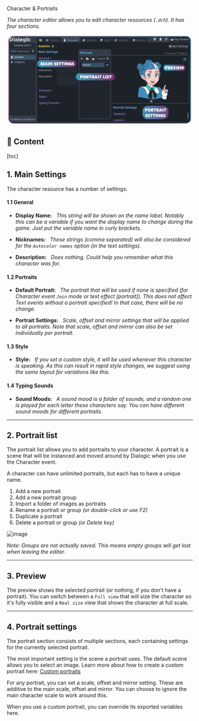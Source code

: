 <div class="header-banner ocean">
     <div class="header-label ocean">Character & Portraits</div>
</div>

*The character editor allows you to edit character resources (`.dch`). It has four sections.*

![](media/character_editor.png)

## 📜 Content

[toc]

## 1. Main Settings

The character resource has a number of settings:

#### 1.1 General

- **Display Name:**
  *This string will be shown on the name label. Notably this can be a variable if you want the display name to change during the game. Just put the variable name in curly brackets.*

- **Nicknames:**
  *These strings (comma separated) will also be considered for the `Autocolor names` option (in the text settings).*

- **Description:**
  *Does nothing. Could help you remember what this character was for.*

#### 1.2 Portraits

- **Default Portrait:**
  *The portrait that will be used if none is specified (for Character event `Join` mode or text effect [portrait]). This does not affect Text events without a portrait specified! In that case, there will be no change.*

- **Portrait Settings:**
  *Scale, offset and mirror settings that will be applied to all portraits. Note that scale, offset and mirror can also be set individually per portrait.*

#### 1.3 Style

- **Style:**
  *If you set a custom style, it will be used whenever this character is speaking. As this can result in rapid style changes, we suggest using the same layout for variations like this.*

#### 1.4 Typing Sounds

- **Sound Moods:**
  *A sound mood is a folder of sounds, and a random one is played for each letter these characters say. You can have different sound moods for different portraits.*

---

## 2. Portrait list

The portrait list allows you to add portraits to your character. A portrait is a scene that will be instanced and moved around by Dialogic when you use the Character event.

A character can have unlimited portraits, but each has to have a unique name.

1. Add a new portrait
2. Add a new portrait group
3. Import a folder of images as portraits
4. Rename a portrait or group *(or double-click or use F2)*
5. Duplicate a portrait
6. Delete a portrait or group *(or Delete key)*

![image](/media/portrait_list_buttons.png)

*Note: Groups are not actually saved. This means empty groups will get lost when leaving the editor.*

---

## 3. Preview

The preview shows the selected portrait (or nothing, if you don't have a portrait). You can switch between a `Full view` that will size the character so it's fully visible and a `Real size` view that shows the character at full scale.

---

## 4. Portrait settings

The portrait section consists of multiple sections, each containing settings for the currently selected portrait.

The most important setting is the scene a portrait uses. The default scene allows you to select an image. Learn more about how to create a custom portrait here: [Custom portraits](custom-portraits.md)

For any portrait, you can set a scale, offset and mirror setting. These are additive to the main scale, offset and mirror. You can choose to ignore the main character scale to work around this.

When you use a custom portrait, you can override its exported variables here.

